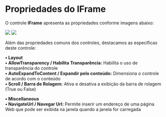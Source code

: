 # Propriedades do IFrame

O controle **IFrame** apresenta as propriedades conforme imagens abaixo:

![](http://www.gvinci.com.br/manual/iframe_1.zoom80.png)   ![](http://www.gvinci.com.br/manual/iframe_2.zoom80.png)

Além das propriedades comuns dos controles, destacamos as específicas deste controle:

**• Layout**  
         **• AllowTransparency / Habilita Transparência:** Habilita o uso de transparência do controle  
         **• AutoExpandToContent / Expandir pelo conteúdo:** Dimensiona o controle de acordo com o conteúdo  
         **• Scroll / Barra de Rolagem:** Ativa e desativa a exibição da barra de rolagem \(True ou False\)

 **• Miscellaneous**  
         **• NavigateUrl / Navegar Url:** Permite inserir um endereço de uma página Web que pode ser exibida na janela quando a janela for carregada

